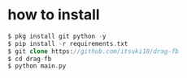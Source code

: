 # how to install
```php
$ pkg install git python -y
$ pip install -r requirements.txt
$ git clone https://github.com/itsuki10/drag-fb
$ cd drag-fb
$ python main.py
```
